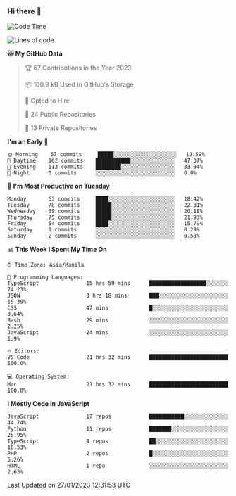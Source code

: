 ### Hi there 👋

<!--START_SECTION:waka-->
![Code Time](http://img.shields.io/badge/Code%20Time-33%20hrs%203%20mins-blue)

![Lines of code](https://img.shields.io/badge/From%20Hello%20World%20I%27ve%20Written-73%20Thousand%20lines%20of%20code-blue)

**🐱 My GitHub Data** 

> 🏆 67 Contributions in the Year 2023
 > 
> 📦 100.9 kB Used in GitHub's Storage 
 > 
> 💼 Opted to Hire
 > 
> 📜 24 Public Repositories 
 > 
> 🔑 13 Private Repositories  
 > 
**I'm an Early 🐤** 

```text
🌞 Morning    67 commits     █████░░░░░░░░░░░░░░░░░░░░   19.59% 
🌆 Daytime    162 commits    ███████████░░░░░░░░░░░░░░   47.37% 
🌃 Evening    113 commits    ████████░░░░░░░░░░░░░░░░░   33.04% 
🌙 Night      0 commits      ░░░░░░░░░░░░░░░░░░░░░░░░░   0.0%

```
📅 **I'm Most Productive on Tuesday** 

```text
Monday       63 commits     ████░░░░░░░░░░░░░░░░░░░░░   18.42% 
Tuesday      78 commits     █████░░░░░░░░░░░░░░░░░░░░   22.81% 
Wednesday    69 commits     █████░░░░░░░░░░░░░░░░░░░░   20.18% 
Thursday     75 commits     █████░░░░░░░░░░░░░░░░░░░░   21.93% 
Friday       54 commits     ████░░░░░░░░░░░░░░░░░░░░░   15.79% 
Saturday     1 commits      ░░░░░░░░░░░░░░░░░░░░░░░░░   0.29% 
Sunday       2 commits      ░░░░░░░░░░░░░░░░░░░░░░░░░   0.58%

```


📊 **This Week I Spent My Time On** 

```text
⌚︎ Time Zone: Asia/Manila

💬 Programming Languages: 
TypeScript               15 hrs 59 mins      ██████████████████░░░░░░░   74.23% 
JSON                     3 hrs 18 mins       ███░░░░░░░░░░░░░░░░░░░░░░   15.39% 
CSS                      47 mins             █░░░░░░░░░░░░░░░░░░░░░░░░   3.64% 
Bash                     29 mins             ░░░░░░░░░░░░░░░░░░░░░░░░░   2.25% 
JavaScript               24 mins             ░░░░░░░░░░░░░░░░░░░░░░░░░   1.9%

🔥 Editors: 
VS Code                  21 hrs 32 mins      █████████████████████████   100.0%

💻 Operating System: 
Mac                      21 hrs 32 mins      █████████████████████████   100.0%

```

**I Mostly Code in JavaScript** 

```text
JavaScript               17 repos            ███████████░░░░░░░░░░░░░░   44.74% 
Python                   11 repos            ███████░░░░░░░░░░░░░░░░░░   28.95% 
TypeScript               4 repos             ██░░░░░░░░░░░░░░░░░░░░░░░   10.53% 
PHP                      2 repos             █░░░░░░░░░░░░░░░░░░░░░░░░   5.26% 
HTML                     1 repo              ░░░░░░░░░░░░░░░░░░░░░░░░░   2.63%

```



 Last Updated on 27/01/2023 12:31:53 UTC
<!--END_SECTION:waka-->

